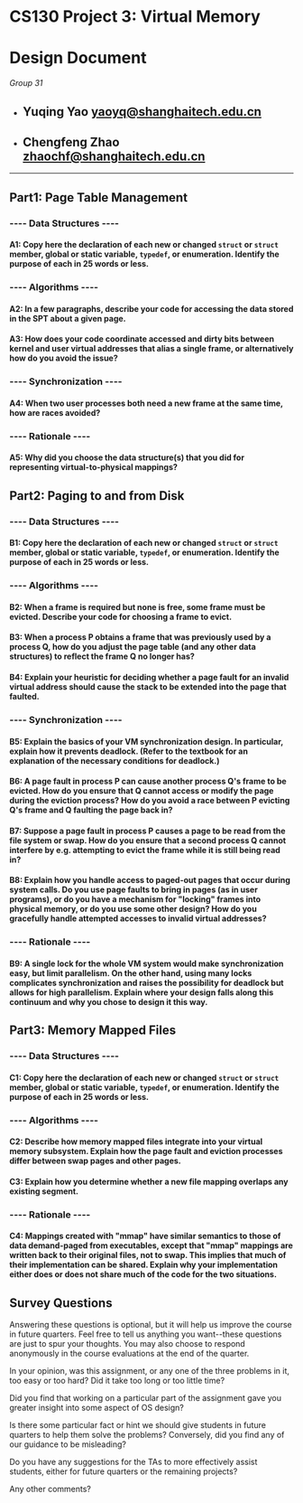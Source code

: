 # CS130 Project 3: Virtual Memory

# Design Document

*Group 31*

- Yuqing Yao yaoyq@shanghaitech.edu.cn
  - 
- Chengfeng Zhao zhaochf@shanghaitech.edu.cn
  - 


-----



## Part1: Page Table Management

### ---- Data Structures ----

#### A1: Copy here the declaration of each new or changed `struct` or `struct` member, global or static variable, `typedef`, or enumeration.  Identify the purpose of each in 25 words or less.

### ---- Algorithms ----

#### A2: In a few paragraphs, describe your code for accessing the data stored in the SPT about a given page.

#### A3: How does your code coordinate accessed and dirty bits between kernel and user virtual addresses that alias a single frame, or alternatively how do you avoid the issue?

### ---- Synchronization ----

#### A4: When two user processes both need a new frame at the same time, how are races avoided?

### ---- Rationale ----

#### A5: Why did you choose the data structure(s) that you did for representing virtual-to-physical mappings?

## Part2: Paging to and from Disk

### ---- Data Structures ----

#### B1: Copy here the declaration of each new or changed `struct` or `struct` member, global or static variable, `typedef`, or enumeration.  Identify the purpose of each in 25 words or less.

### ---- Algorithms ----

#### B2: When a frame is required but none is free, some frame must be evicted.  Describe your code for choosing a frame to evict.

#### B3: When a process P obtains a frame that was previously used by a process Q, how do you adjust the page table (and any other data structures) to reflect the frame Q no longer has?

#### B4: Explain your heuristic for deciding whether a page fault for an invalid virtual address should cause the stack to be extended into the page that faulted.

### ---- Synchronization ----

#### B5: Explain the basics of your VM synchronization design.  In particular, explain how it prevents deadlock. (Refer to the textbook for an explanation of the necessary conditions for deadlock.)

#### B6: A page fault in process P can cause another process Q's frame to be evicted.  How do you ensure that Q cannot access or modify the page during the eviction process?  How do you avoid a race between P evicting Q's frame and Q faulting the page back in?

#### B7: Suppose a page fault in process P causes a page to be read from the file system or swap.  How do you ensure that a second process Q cannot interfere by e.g. attempting to evict the frame while it is still being read in?

#### B8: Explain how you handle access to paged-out pages that occur during system calls. Do you use page faults to bring in pages (as in user programs), or do you have a mechanism for "locking" frames into physical memory, or do you use some other design?  How do you gracefully handle attempted accesses to invalid virtual addresses?

### ---- Rationale ----

#### B9: A single lock for the whole VM system would make synchronization easy, but limit parallelism.  On the other hand, using many locks complicates synchronization and raises the possibility for deadlock but allows for high parallelism.  Explain where your design falls along this continuum and why you chose to design it this way.

## Part3: Memory Mapped Files

### ---- Data Structures ----

#### C1: Copy here the declaration of each new or changed `struct` or `struct` member, global or static variable, `typedef`, or enumeration.  Identify the purpose of each in 25 words or less.

### ---- Algorithms ----

#### C2: Describe how memory mapped files integrate into your virtual memory subsystem.  Explain how the page fault and eviction processes differ between swap pages and other pages.

#### C3: Explain how you determine whether a new file mapping overlaps any existing segment.

### ---- Rationale ----

#### C4: Mappings created with "mmap" have similar semantics to those of data demand-paged from executables, except that "mmap" mappings are written back to their original files, not to swap.  This implies that much of their implementation can be shared.  Explain why your implementation either does or does not share much of the code for the two situations.

## Survey Questions

Answering these questions is optional, but it will help us improve the course in future quarters.  Feel free to tell us anything you want--these questions are just to spur your thoughts.  You may also choose to respond anonymously in the course evaluations at the end of the quarter.

In your opinion, was this assignment, or any one of the three problems in it, too easy or too hard?  Did it take too long or too little time?

Did you find that working on a particular part of the assignment gave you greater insight into some aspect of OS design?

Is there some particular fact or hint we should give students in future quarters to help them solve the problems?  Conversely, did you find any of our guidance to be misleading?

Do you have any suggestions for the TAs to more effectively assist students, either for future quarters or the remaining projects?

Any other comments?